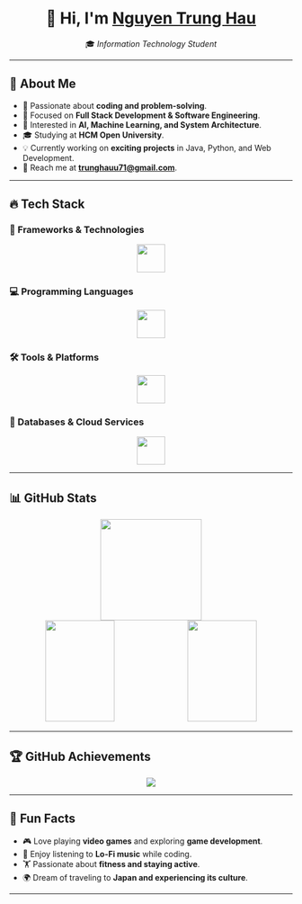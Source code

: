 <h1 align="center">👋 Hi, I'm 
    <a href="https://github.com/Hauharu" target="_blank">Nguyen Trung Hau</a>
</h1>

<p align="center">
    🎓 <em>Information Technology Student</em>  
</p>

---

## 📌 About Me  
- 🚀 Passionate about **coding and problem-solving**.  
- 🎯 Focused on **Full Stack Development & Software Engineering**.  
- 🤖 Interested in **AI, Machine Learning, and System Architecture**.  
- 🎓 Studying at **HCM Open University**.  
- 💡 Currently working on **exciting projects** in Java, Python, and Web Development.  
- 📧 Reach me at **[trunghauu71@gmail.com](mailto:trunghauu71@gmail.com)**.  

---

## 🔥 Tech Stack  

### 🚀 Frameworks & Technologies  
<div align="center">
    <img src="https://skillicons.dev/icons?i=flask,django,react,spring,tailwind,nodejs,nextjs" height="50"/>
</div>

### 💻 Programming Languages  
<div align="center">
    <img src="https://skillicons.dev/icons?i=cs,cpp,javascript,java,py,typescript,go,rust" height="50"/>
</div>

### 🛠 Tools & Platforms  
<div align="center">
    <img src="https://skillicons.dev/icons?i=vscode,git,github,docker,postman,linux,bash,aws,heroku,pythonanywhere" height="50"/>
</div>

### 🔗 Databases & Cloud Services  
<div align="center">
    <img src="https://skillicons.dev/icons?i=mysql,postgres,mongodb,redis,firebase,supabase" height="50"/>
</div>

---

## 📊 GitHub Stats  

<div align="center">
    <img src="https://github-readme-stats.vercel.app/api/top-langs/?username=hauharu&layout=compact&theme=tokyonight" height="180em" />
    <br>
    <img src="https://github-readme-stats.vercel.app/api?username=hauharu&include_all_commits=true&show_icons=true&theme=tokyonight" width='49.5%' height="180em" />
    <img src="https://github-readme-streak-stats.herokuapp.com/?user=hauharu&theme=dracula" width='49.5%' height="180em"/>
</div>

---

## 🏆 GitHub Achievements  
<p align="center">
    <img src="https://github-profile-trophy.vercel.app/?username=hauharu&theme=tokyonight&margin-w=15&no-frame=true" />
</p>

---

## 🎯 Fun Facts  
- 🎮 Love playing **video games** and exploring **game development**.  
- 🎵 Enjoy listening to **Lo-Fi music** while coding.  
- 🏋️ Passionate about **fitness and staying active**.  
- 🌍 Dream of traveling to **Japan and experiencing its culture**.  

---


